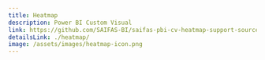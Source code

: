 ```yaml
---
title: Heatmap
description: Power BI Custom Visual
link: https://github.com/SAIFAS-BI/saifas-pbi-cv-heatmap-support-source/issues
detailsLink: ./heatmap/
image: /assets/images/heatmap-icon.png
---
```

